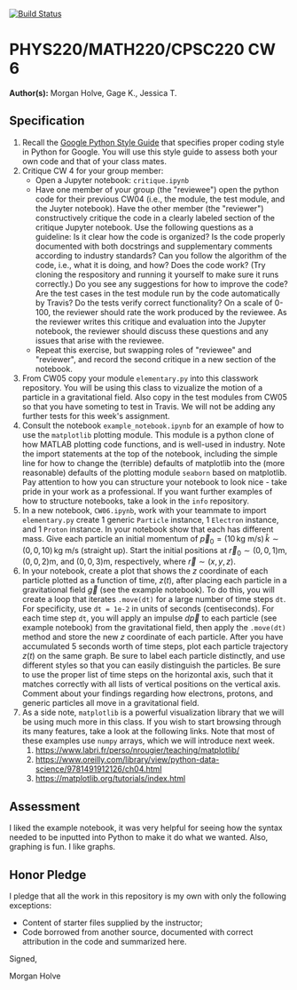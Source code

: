 [![Build Status](https://travis-ci.com/chapman-phys220-2018f/CHANGEME.svg?branch=master)](https://travis-ci.com/chapman-phys220-2018f/CHANGEME)

# PHYS220/MATH220/CPSC220 CW 6

**Author(s):** Morgan Holve, Gage K., Jessica T.

## Specification

1. Recall the [Google Python Style Guide](https://google.github.io/styleguide/pyguide.html) that specifies proper coding style in Python for Google. You will use this style guide to assess both your own code and that of your class mates.
1. Critique CW 4 for your group member:
    * Open a Jupyter notebook: ```critique.ipynb```
    * Have one member of your group (the "reviewee") open the python code for their previous CW04 (i.e., the module, the test module, and the Juyter notebook). Have the other member (the "reviewer") constructively critique the code in a clearly labeled section of the critique Jupyter notebook. Use the following questions as a guideline: Is it clear how the code is organized? Is the code properly documented with both docstrings and supplementary comments according to industry standards? Can you follow the algorithm of the code, i.e., what it is doing, and how? Does the code work? (Try cloning the respository and running it yourself to make sure it runs correctly.) Do you see any suggestions for how to improve the code? Are the test cases in the test module run by the code automatically by Travis? Do the tests verify correct functionality? On a scale of 0-100, the reviewer should rate the work produced by the reviewee. As the reviewer writes this critique and evaluation into the Jupyter notebook, the reviewer should discuss these questions and any issues that arise with the reviewee.
    * Repeat this exercise, but swapping roles of "reviewee" and "reviewer", and record the second critique in a new section of the notebook.
1. From CW05 copy your module ```elementary.py``` into this classwork repository. You will be using this class to vizualize the motion of a particle in a gravitational field. Also copy in the test modules from CW05 so that you have someting to test in Travis. We will not be adding any further tests for this week's assignment.
1. Consult the notebook ```example_notebook.ipynb``` for an example of how to use the ```matplotlib``` plotting module. This module is a python clone of how MATLAB plotting code functions, and is well-used in industry. Note the import statements at the top of the notebook, including the simple line for how to change the (terrible) defaults of matplotlib into the (more reasonable) defaults of the plotting module ```seaborn``` based on matplotlib. Pay attention to how you can structure your notebook to look nice - take pride in your work as a professional. If you want further examples of how to structure notebooks, take a look in the ```info``` repository.
1. In a new notebook, ```CW06.ipynb```, work with your teammate to import ```elementary.py``` create 1 generic ```Particle``` instance, 1 ```Electron``` instance, and 1 ```Proton``` instance. In your notebook show that each has different mass. Give each particle an initial momentum of $\vec{p}_0 = (10\,\text{kg m/s})\,\hat{k} \sim (0,\,0,\,10)\,\text{kg m/s}$ (straight up). Start the initial positions at $\vec{r}_0 \sim (0,\,0,\,1)\text{m}$, $(0,\,0,\,2)\text{m}$, and $(0,\,0,\,3)\text{m}$, respectively, where $\vec{r} \sim (x,\,y,\,z)$.
1. In your notebook, create a plot that shows the $z$ coordinate of each particle plotted as a function of time, $z(t)$, after placing each particle in a gravitational field $\vec{g}$ (see the example notebook). To do this, you will create a loop that iterates ```.move(dt)``` for a large number of time steps ```dt```. For specificity, use ```dt = 1e-2``` in units of seconds (centiseconds). For each time step ```dt```, you will apply an impulse $d\vec{p}$ to each particle (see example notebook) from the gravitational field, then apply the ```.move(dt)``` method and store the new $z$ coordinate of each particle. After you have accumulated $5$ seconds worth of time steps, plot each particle trajectory $z(t)$ on the same graph. Be sure to label each particle distinctly, and use different styles so that you can easily distinguish the particles. Be sure to use the proper list of time steps on the horizontal axis, such that it matches correctly with all lists of vertical positions on the vertical axis. Comment about your findings regarding how electrons, protons, and generic particles all move in a gravitational field.
1. As a side note, ```matplotlib``` is a powerful visualization library that we will be using much more in this class. If you wish to start browsing through its many features, take a look at the following links. Note that most of these examples use ```numpy``` arrays, which we will introduce next week.
    1. https://www.labri.fr/perso/nrougier/teaching/matplotlib/
    1. https://www.oreilly.com/library/view/python-data-science/9781491912126/ch04.html
    1. https://matplotlib.org/tutorials/index.html

## Assessment

I liked the example notebook, it was very helpful for seeing how the syntax needed to be inputted into Python to make it do what we wanted. Also, graphing is fun. I like graphs.

## Honor Pledge

I pledge that all the work in this repository is my own with only the following exceptions:

* Content of starter files supplied by the instructor;
* Code borrowed from another source, documented with correct attribution in the code and summarized here.

Signed,

Morgan Holve
